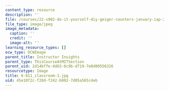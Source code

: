 ```yaml
---
content_type: resource
description: ''
file: /courses/22-s902-do-it-yourself-diy-geiger-counters-january-iap-2015/45e10f2cf28df242b8027d85a565c4eb_6-811_classroom-1.jpg
file_type: image/jpeg
image_metadata:
  caption: ''
  credit: ''
  image-alt: ''
learning_resource_types: []
ocw_type: OCWImage
parent_title: Instructor Insights
parent_type: ThisCourseAtMITSection
parent_uid: 2d14bffe-dd63-6c9b-d719-7e8d00556326
resourcetype: Image
title: 6-811_classroom-1.jpg
uid: 45e10f2c-f28d-f242-b802-7d85a565c4eb
---
```

